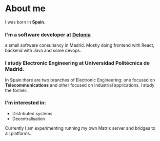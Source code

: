 
# About me
I was born in **Spain**.
### I'm a software developer at [Delonia](https://delonia.com)
a small software consultancy in Madrid. Mostly doing frontend with React, backend with Java and some devops.
### I study Electronic Engineering at Universidad Politécnica de Madrid.
In Spain there are two branches of Electronic Engineering: one focused on **Telecommunications** and other focused on Industrial applications. I study the former.
### I'm interested in:
- Distributed systems
- Decentralisation

Currently I am experimenting running my own Matrix server and bridges to all platforms.